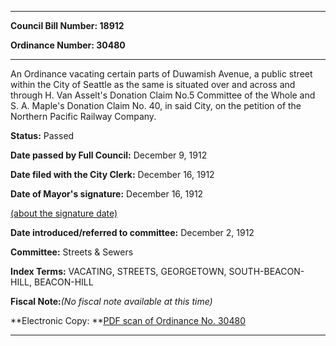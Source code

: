 

********

**Council Bill Number: 18912**
   
**Ordinance Number: 30480**
********

 An Ordinance vacating certain parts of Duwamish Avenue, a public street within the City of Seattle as the same is situated over and across and through H. Van Asselt's Donation Claim No.5 Committee of the Whole and S. A. Maple's Donation Claim No. 40, in said City, on the petition of the Northern Pacific Railway Company.

**Status:** Passed
   
**Date passed by Full Council:** December 9, 1912
   
**Date filed with the City Clerk:** December 16, 1912
   
**Date of Mayor's signature:** December 16, 1912
   
[(about the signature date)](/~public/approvaldate.htm)
   
   
   
**Date introduced/referred to committee:** December 2, 1912
   
**Committee:** Streets & Sewers
   
   
**Index Terms:** VACATING, STREETS, GEORGETOWN, SOUTH-BEACON-HILL, BEACON-HILL

**Fiscal Note:**_(No fiscal note available at this time)_

**Electronic Copy: **[PDF scan of Ordinance No. 30480](/~archives/Ordinances/Ord_30480.pdf)

********

